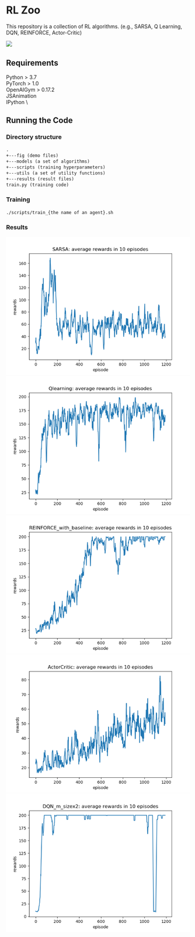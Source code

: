 # RL Zoo

This repository is a collection of RL algorithms. (e.g., SARSA, Q Learning, DQN, REINFORCE, Actor-Critic)

<img src="fig/demo.png">

## Requirements
Python > 3.7 \
PyTorch > 1.0 \
OpenAIGym > 0.17.2 \
JSAnimation \
IPython \

## Running the Code
### Directory structure
```
.
+---fig (demo files)
+---models (a set of algorithms)
+---scripts (training hyperparameters)
+---utils (a set of utility functions)
+---results (result files)
train.py (training code)
```

### Training
```
./scripts/train_{the name of an agent}.sh
```

### Results
<img src="fig/SARSA_reward.png">
<img src="fig/Qlearning_reward.png">
<img src="fig/REINFORCE_with_baseline_reward.png">
<img src="fig/ActorCritic_reward.png">
<img src="fig/DQN_m_sizex2_reward.png">
